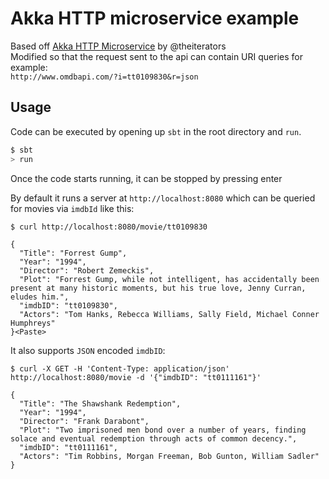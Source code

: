 # Akka HTTP microservice example

Based off [Akka HTTP Microservice](http://github.com/theiterators/akka-http-microservice) by @theiterators  
Modified so that the request sent to the api can contain URI queries for example:  
`http://www.omdbapi.com/?i=tt0109830&r=json`

## Usage
Code can be executed by opening up `sbt` in the root directory
and `run`.

``` scala
$ sbt
> run
```

Once the code starts running, it can be stopped by pressing enter

By default it runs a server at `http://localhost:8080` which can be queried
for movies via `imdbId` like this:

``` shell
$ curl http://localhost:8080/movie/tt0109830

{
  "Title": "Forrest Gump",
  "Year": "1994",
  "Director": "Robert Zemeckis",
  "Plot": "Forrest Gump, while not intelligent, has accidentally been present at many historic moments, but his true love, Jenny Curran, eludes him.",
  "imdbID": "tt0109830",
  "Actors": "Tom Hanks, Rebecca Williams, Sally Field, Michael Conner Humphreys"
}<Paste>
```

It also supports `JSON` encoded `imdbID`:

``` shell
$ curl -X GET -H 'Content-Type: application/json' http://localhost:8080/movie -d '{"imdbID": "tt0111161"}'

{
  "Title": "The Shawshank Redemption",
  "Year": "1994",
  "Director": "Frank Darabont",
  "Plot": "Two imprisoned men bond over a number of years, finding solace and eventual redemption through acts of common decency.",
  "imdbID": "tt0111161",
  "Actors": "Tim Robbins, Morgan Freeman, Bob Gunton, William Sadler"
}
```
